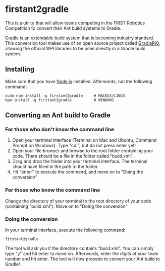 # firstant2gradle
This is a utility that will allow teams competing in the FIRST Robotics Competition to convert their Ant build systems to Gradle.

Gradle is an extendable build system that is becoming industry standard. This conversion tool makes use of an open source project called [GradleRIO](https://github.com/Open-RIO/GradleRIO), allowing the official WPI libraries to be used directly in a Gradle build system.

## Installing
Make sure that you have [Node.js](https://nodejs.org/en/) installed. Afterwords, run the following command:
```
sudo npm install -g firstant2gradle     # MACOSX/LINUX
npm install -g firstant2gradle          # WINDOWS
```

## Converting an Ant build to Gradle

### For those who don't know the command line
1) Open your terminal interface (Terminal on Mac and Ubuntu, Command Prompt on Windows). Type "cd ", but do not press enter yet!
2) Open your file browser and browse to the root folder containing your code. There should be a file in the folder called "build.xml".
3) Drag and drop the folder into your terminal interface. The terminal should have filled in the path to the folder.
4) Hit "enter" to execute the command, and move on to "Doing the conversion"
 
### For those who know the command line
Change the directory of your terminal to the root directory of your code (containing "build.xml"). Move on to "Doing the conversion" 

### Doing the conversion
In your terminal interface, execute the following command:
```
firstant2gradle
```
The tool will ask you if the directory contains "build.xml". You can simply type "y" and hit enter to move on. Afterwords, enter the digits of your team number and hit enter. The tool will now procede to convert your Ant build to Gradle!
